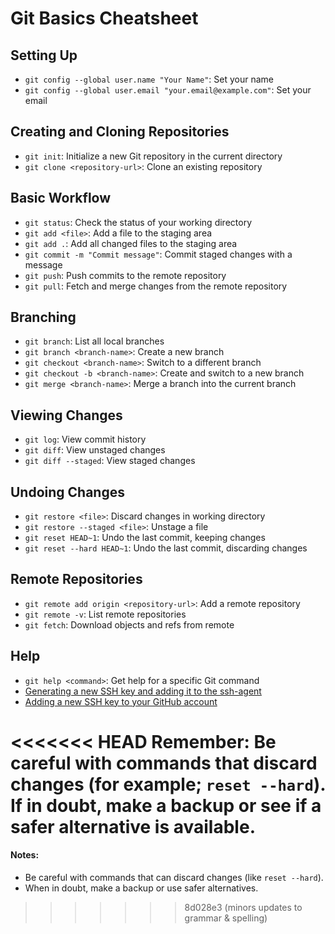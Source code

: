 # Git Basics Cheatsheet

## Setting Up
- `git config --global user.name "Your Name"`: Set your name
- `git config --global user.email "your.email@example.com"`: Set your email

## Creating and Cloning Repositories
- `git init`: Initialize a new Git repository in the current directory
- `git clone <repository-url>`: Clone an existing repository

## Basic Workflow
- `git status`: Check the status of your working directory
- `git add <file>`: Add a file to the staging area
- `git add .`: Add all changed files to the staging area
- `git commit -m "Commit message"`: Commit staged changes with a message
- `git push`: Push commits to the remote repository
- `git pull`: Fetch and merge changes from the remote repository

## Branching
- `git branch`: List all local branches
- `git branch <branch-name>`: Create a new branch
- `git checkout <branch-name>`: Switch to a different branch
- `git checkout -b <branch-name>`: Create and switch to a new branch
- `git merge <branch-name>`: Merge a branch into the current branch

## Viewing Changes
- `git log`: View commit history
- `git diff`: View unstaged changes
- `git diff --staged`: View staged changes

## Undoing Changes
- `git restore <file>`: Discard changes in working directory
- `git restore --staged <file>`: Unstage a file
- `git reset HEAD~1`: Undo the last commit, keeping changes
- `git reset --hard HEAD~1`: Undo the last commit, discarding changes

## Remote Repositories
- `git remote add origin <repository-url>`: Add a remote repository
- `git remote -v`: List remote repositories
- `git fetch`: Download objects and refs from remote

## Help
- `git help <command>`: Get help for a specific Git command
-  [Generating a new SSH key and adding it to the ssh-agent](https://docs.github.com/en/authentication/connecting-to-github-with-ssh/generating-a-new-ssh-key-and-adding-it-to-the-ssh-agent)
-  [Adding a new SSH key to your GitHub account](https://docs.github.com/en/authentication/connecting-to-github-with-ssh/adding-a-new-ssh-key-to-your-github-account)

<<<<<<< HEAD
Remember: Be careful with commands that discard changes (for example; `reset --hard`). If in doubt, make a backup or see if a safer alternative is available.
=======
#### Notes: 
- Be careful with commands that can discard changes (like `reset --hard`). 
- When in doubt, make a backup or use safer alternatives.
>>>>>>> 8d028e3 (minors updates to grammar & spelling)
